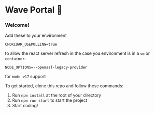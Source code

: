 # Wave Portal 👋 

### **Welcome!**

Add these to your environment 
```shell
CHOKIDAR_USEPOLLING=true
``` 
to allow the react server refresh in the case you environment is in a `vm` or `container`.

```shell
NODE_OPTIONS=--openssl-legacy-provider
```
for `node v17` support


To get started, clone this repo and follow these commands:

1. Run `npm install` at the root of your directory
2. Run `npm run start` to start the project
3. Start coding!

